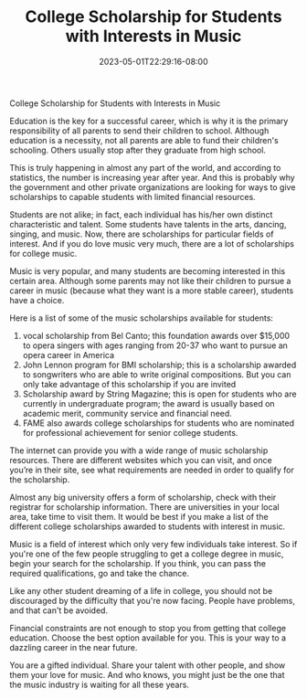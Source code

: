 ﻿---
title: "College Scholarship for Students with Interests in Music"
date: 2023-05-01T22:29:16-08:00
description: "College Scholarship Tips for Web Success"
featured_image: "/images/College Scholarship.jpg"
tags: ["College Scholarship"]
---

College Scholarship for Students with Interests in Music


Education is the key for a successful career, which is why it is the primary responsibility of all parents to send their children to school. Although education is a necessity, not all parents are able to fund their children's schooling. Others usually stop after they graduate from high school.

This is truly happening in almost any part of the world, and according to statistics, the number is increasing year after year. And this is probably why the government and other private organizations are looking for ways to give scholarships to capable students with limited financial resources.

Students are not alike; in fact, each individual has his/her own distinct characteristic and talent. Some students have talents in the arts, dancing, singing, and music. Now, there are scholarships for particular fields of interest. And if you do love music very much, there are a lot of scholarships for college music.

Music is very popular, and many students are becoming interested in this certain area. Although some parents may not like their children to pursue a career in music (because what they want is a more stable career), students have a choice.

Here is a list of some of the music scholarships available for students:

1.	vocal scholarship from Bel Canto; this foundation awards over $15,000 to opera singers with ages ranging from 20-37 who want to pursue an opera career in America
2.	John Lennon program for BMI scholarship; this is a scholarship awarded to songwriters who are able to write original compositions. But you can only take advantage of this scholarship if you are invited
3.	Scholarship award by String Magazine; this is open for students who are currently in undergraduate program; the award is usually based on academic merit, community service and financial need.
4.	FAME also awards college scholarships for students who are nominated for professional achievement for senior college students.

The internet can provide you with a wide range of music scholarship resources. There are different websites which you can visit, and once you’re in their site, see what requirements are needed in order to qualify for the scholarship.

Almost any big university offers a form of scholarship, check with their registrar for scholarship information. There are universities in your local area, take time to visit them. It would be best if you make a list of the different college scholarships awarded to students with interest in music.

Music is a field of interest which only very few individuals take interest. So if you're one of the few people struggling to get a college degree in music, begin your search for the scholarship. If you think, you can pass the required qualifications, go and take the chance.

Like any other student dreaming of a life in college, you should not be discouraged by the difficulty that you're now facing. People have problems, and that can't be avoided.

Financial constraints are not enough to stop you from getting that college education. Choose the best option available for you. This is your way to a dazzling career in the near future. 

You are a gifted individual. Share your talent with other people, and show them your love for music. And who knows, you might just be the one that the music industry is waiting for all these years.

 
  


